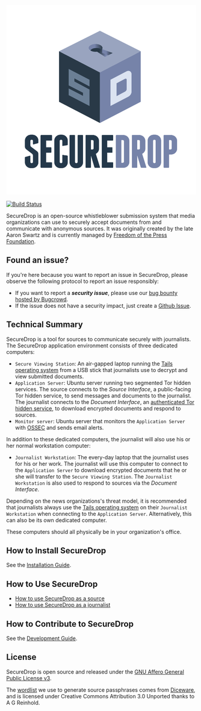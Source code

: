 ![SecureDrop](/images/logo.png)

[![Build Status](https://travis-ci.org/freedomofpress/securedrop.png)](http://travis-ci.org/freedomofpress/securedrop)

SecureDrop is an open-source whistleblower submission system that media organizations can use to securely accept documents from and communicate with anonymous sources. It was originally created by the late Aaron Swartz and is currently managed by [Freedom of the Press Foundation](https://freedom.press).

## Found an issue?

If you're here because you want to report an issue in SecureDrop, please observe the following protocol to report an issue responsibly:

* If you want to report a **_security issue_**, please use our [bug bounty hosted by Bugcrowd](https://bugcrowd.com/freedomofpress).
* If the issue does not have a security impact, just create a [Github Issue](https://github.com/freedomofpress/securedrop/issues/new).

## Technical Summary

SecureDrop is a tool for sources to communicate securely with journalists. The SecureDrop application environment consists of three dedicated computers:

* `Secure Viewing Station`: An air-gapped laptop running the [Tails operating system](https://tails.boum.org/) from a USB stick that journalists use to decrypt and view submitted documents.
* `Application Server`: Ubuntu server running two segmented Tor hidden services. The source connects to the *Source Interface*, a public-facing Tor hidden service, to send messages and documents to the journalist. The journalist connects to the *Document Interface*, an [authenticated Tor hidden service](https://gitweb.torproject.org/torspec.git/tree/rend-spec.txt#n851), to download encrypted documents and respond to sources.
* `Monitor server`: Ubuntu server that monitors the `Application Server` with [OSSEC](http://www.ossec.net/) and sends email alerts.

In addition to these dedicated computers, the journalist will also use his or her normal workstation computer:

* `Journalist Workstation`: The every-day laptop that the journalist uses for his or her work. The journalist will use this computer to connect to the `Application Server` to download encrypted documents that he or she will transfer to the `Secure Viewing Station`. The `Journalist Workstation` is also used to respond to sources via the *Document Interface*.

Depending on the news organizations's threat model, it is recommended that journalists always use the [Tails operating system](https://tails.boum.org/) on their `Journalist Workstation` when connecting to the `Application Server`. Alternatively, this can also be its own dedicated computer.

These computers should all physically be in your organization's office.

## How to Install SecureDrop

See the [Installation Guide](/docs/install.md).

## How to Use SecureDrop

* [How to use SecureDrop as a source](/docs/source_user_manual.md)
* [How to use SecureDrop as a journalist](/docs/journalist_user_manual.md)

## How to Contribute to SecureDrop

See the [Development Guide](/docs/develop.md).

## License

SecureDrop is open source and released under the [GNU Affero General Public License v3](/LICENSE).

The [wordlist](/securedrop/wordlist) we use to generate source passphrases comes from [Diceware](http://world.std.com/~reinhold/diceware.html), and is licensed under Creative Commons Attribution 3.0 Unported thanks to A G Reinhold.
